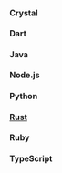 #### Crystal
#### Dart
#### Java
#### Node.js
#### Python
#### <u>Rust</u>
#### Ruby
#### TypeScript
